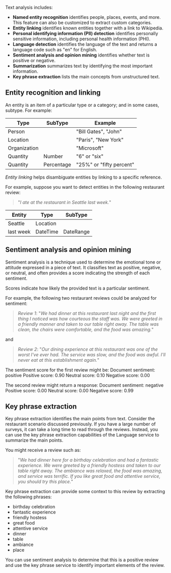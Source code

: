 Text analysis includes:

- **Named entity recognition** identifies people, places, events, and more. This feature can also be customized to extract custom categories. 
- **Entity linking** identifies known entities together with a link to Wikipedia.
- **Personal identifying information (PII) detection** identifies personally sensitive information, including personal health information (PHI). 
- **Language detection** identifies the language of the text and returns a language code such as "en" for English.
- **Sentiment analysis and opinion mining** identifies whether text is positive or negative.
- **Summarization** summarizes text by identifying the most important information.
- **Key phrase extraction** lists the main concepts from unstructured text.

## Entity recognition and linking

An entity is an item of a particular type or a category; and in some cases, subtype. For example:

|Type|SubType|Example|
|---|---|---|
|Person||"Bill Gates", "John"|
|Location||"Paris", "New York"|
|Organization||"Microsoft"|
|Quantity|Number|"6" or "six"|
|Quantity|Percentage|"25%" or "fifty percent"|

*Entity linking* helps disambiguate entities by linking to a specific reference.

For example, suppose you want to detect entities in the following restaurant review:

> "*I ate at the restaurant in Seattle last week.*"

|Entity|Type|SubType|
|---|---|---|
|Seattle|Location||
|last week|DateTime|DateRange|


## Sentiment analysis and opinion mining

Sentiment analysis is a technique used to determine the emotional tone or attitude expressed in a piece of text. It classifies text as positive, negative, or neutral, and often provides a score indicating the strength of each sentiment.

Scores indicate how likely the provided text is a particular sentiment. 

For example, the following two restaurant reviews could be analyzed for sentiment:

> *Review 1*: "*We had dinner at this restaurant last night and the first thing I noticed was how courteous the staff was. We were greeted in a friendly manner and taken to our table right away. The table was clean, the chairs were comfortable, and the food was amazing.*"

and

> *Review 2*: "*Our dining experience at this restaurant was one of the worst I've ever had. The service was slow, and the food was awful. I'll never eat at this establishment again.*"

The sentiment score for the first review might be: 
Document sentiment: positive
Positive score: 0.90 
Neutral score: 0.10
Negative score: 0.00
 
The second review might return a response: 
Document sentiment: negative
Positive score: 0.00 
Neutral score: 0.00
Negative score: 0.99

## Key phrase extraction

Key phrase extraction identifies the main points from text. Consider the restaurant scenario discussed previously. If you have a large number of surveys, it can take a long time to read through the reviews. Instead, you can use the key phrase extraction capabilities of the Language service to summarize the main points.

You might receive a review such as:

> "*We had dinner here for a birthday celebration and had a fantastic experience. We were greeted by a friendly hostess and taken to our table right away. The ambiance was relaxed, the food was amazing, and service was terrific. If you like great food and attentive service, you should try this place.*"

Key phrase extraction can provide some context to this review by extracting the following phrases:
- birthday celebration
- fantastic experience
- friendly hostess
- great food
- attentive service
- dinner
- table
- ambiance
- place

You can use sentiment analysis to determine that this is a positive review and use the key phrase service to identify important elements of the review.
